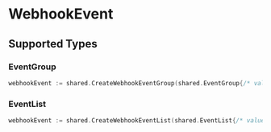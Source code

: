 # WebhookEvent


## Supported Types

### EventGroup

```go
webhookEvent := shared.CreateWebhookEventGroup(shared.EventGroup{/* values here */})
```

### EventList

```go
webhookEvent := shared.CreateWebhookEventList(shared.EventList{/* values here */})
```

